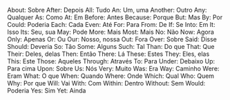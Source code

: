 About: Sobre
After: Depois
All: Tudo
An: Um, uma
Another: Outro
Any: Qualquer
As: Como
At: Em
Before: Antes
Because: Porque
But: Mas
By: Por
Could: Poderia
Each: Cada
Even: Até
For: Para
From: De
If: Se
Into: Em
It: Isso
Its: Seu, sua
May: Pode
More: Mais
Most: Mais
No: Não
Now: Agora
Only: Apenas
Or: Ou
Our: Nosso, nossa
Out: Fora
Over: Sobre
Said: Disse
Should: Deveria
So: Tão
Some: Alguns
Such: Tal
Than: Do que
That: Que
Their: Deles, delas
Then: Então
There: Lá
These: Estes
They: Eles, elas
This: Este
Those: Aqueles
Through: Através
To: Para
Under: Debaixo
Up: Para cima
Upon: Sobre
Us: Nós
Very: Muito
Was: Era
Way: Caminho
Were: Eram
What: O que
When: Quando
Where: Onde
Which: Qual
Who: Quem
Why: Por que
Will: Vai
With: Com
Within: Dentro
Without: Sem
Would: Poderia
Yes: Sim
Yet: Ainda